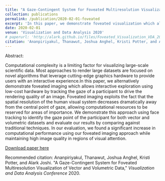 ```yaml
---
title: "A Gaze-Contingent System for Foveated Multiresolution Visualization of Vector and Volumetric Data"
collection: publications
permalink: /publication/2020-02-01-foveated
excerpt: 'In this paper, we demonstrate foveated visualization which allows interactive exploration using low-cost hardware by tracking the gaze of a participant to drive the rendering quality of an image.'
date: 2020-02-01
venue: 'Visualization and Data Analysis 2020'
# paperurl: 'http://alark.github.io/files/Foveated_Visualization_VDA_2020.pdf'
citation: 'Ananpiriyakul, Thanawut, Joshua Anghel, Kristi Potter, and Alark Joshi. "A Gaze-Contingent System for Foveated Multiresolution Visualization of Vector and Volumetric Data," <i>Visualization and Data Analysis Conference</i> 2020.'
---
```

Abstract: 

Computational complexity is a limiting factor for visualizing large-scale scientific data. Most approaches to render large datasets are focused on novel algorithms that leverage cutting-edge graphics hardware to provide users with an interactive experience.In this paper, we alternatively demonstrate foveated imaging which allows interactive exploration using low-cost hardware by tracking the gaze of a participant to drive the rendering quality of an image. Foveated imaging exploits the fact that the spatial resolution of the human visual system decreases dramatically away from the central point of gaze, allowing computational resources to be reserved for areas of importance. We demonstrate this approach using face tracking to identify the gaze point of the participant for both vector and volumetric datasets and evaluate our results by comparing against traditional techniques. In our evaluation, we found a significant increase in computational performance using our foveated imaging approach while maintaining high image quality in regions of visual attention.

[Download paper here](http://alark.github.io/files/Foveated_Visualization_VDA_2020.pdf)

Recommended citation: Ananpiriyakul, Thanawut, Joshua Anghel, Kristi Potter, and Alark Joshi. "A Gaze-Contingent System for Foveated Multiresolution Visualization of Vector and Volumetric Data," <i>Visualization and Data Analysis Conference</i> 2020. 